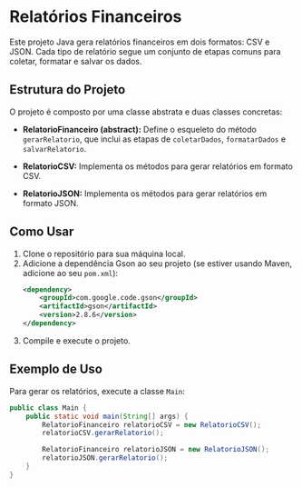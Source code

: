 # Relatórios Financeiros

Este projeto Java gera relatórios financeiros em dois formatos: CSV e JSON. Cada tipo de relatório segue um conjunto de etapas comuns para coletar, formatar e salvar os dados.

## Estrutura do Projeto

O projeto é composto por uma classe abstrata e duas classes concretas:

- **RelatorioFinanceiro (abstract):** Define o esqueleto do método `gerarRelatorio`, que inclui as etapas de `coletarDados`, `formatarDados` e `salvarRelatorio`.

- **RelatorioCSV:** Implementa os métodos para gerar relatórios em formato CSV.

- **RelatorioJSON:** Implementa os métodos para gerar relatórios em formato JSON.

## Como Usar

1. Clone o repositório para sua máquina local.
2. Adicione a dependência Gson ao seu projeto (se estiver usando Maven, adicione ao seu `pom.xml`):
    ```xml
    <dependency>
        <groupId>com.google.code.gson</groupId>
        <artifactId>gson</artifactId>
        <version>2.8.6</version>
    </dependency>
    ```
3. Compile e execute o projeto.

## Exemplo de Uso

Para gerar os relatórios, execute a classe `Main`:

```java
public class Main {
    public static void main(String[] args) {
        RelatorioFinanceiro relatorioCSV = new RelatorioCSV();
        relatorioCSV.gerarRelatorio();

        RelatorioFinanceiro relatorioJSON = new RelatorioJSON();
        relatorioJSON.gerarRelatorio();
    }
}
